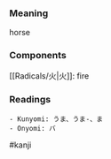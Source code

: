### Meaning

horse

### Components

[[Radicals/火|火]]: fire

### Readings

```
- Kunyomi: うま、うま-、ま
- Onyomi: バ
```

#kanji